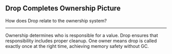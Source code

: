 ## Drop Completes Ownership Picture

How does Drop relate to the ownership system?

---

Ownership determines who is responsible for a value. Drop ensures that responsibility includes proper cleanup. One owner means drop is called exactly once at the right time, achieving memory safety without GC.

